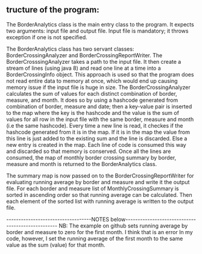 tructure of the program:
------------------------------------------------------------------------------------------------
The BorderAnalytics class is the main entry class to the program. It expects two arguments: input 
file and output file. Input file is mandatory; it throws exception if one is not specified. 

The BorderAnalytics class has two servant classes: BorderCrossingAnalyzer and BorderCrossingReportWriter.
The BorderCrosssingAnalyzer takes a path to the input file. It then create a stream of lines (using java 8)
and read one line at a time into a BorderCrossingInfo object. This approach is used so that the program 
does not read entire data to memory at once, which would end up causing memory issue if the input file is huge in size.
The BorderCrossingAnalyzer calculates the sum of values for each distinct combination of border, measure,
and month. It does so by using a hashcode generated from combination of border, measure and date;
then a key-value pair is inserted to the map where the key is the hashcode and the value is the sum of
values for all row in the input file with the same border, measure and month (i.e the same hashcode). 
Every time a new line is read, it checkes if the hashcode generated from it is in the map. If it is in the map
the value from this line is just added to the existing sum and the line is discarded. Else a new entry is 
created in the map. Each line of code is consumed this way and discarded so that memory is conserved. 
Once all the lines are consumed, the map of monthly border crossing summary by border, measure and month 
is returned to the BorderAnalytics class.  

The summary map is now passed on to the BorderCrossingReportWriter for evaluating running average by border 
and measure and write it the output file.  For each border and measure list of MonthlyCrossingSummary is
sorted in ascending order so that running average can be calculated. Then each element of the sorted list 
with running average is written to the output file. 


-----------------------------------NOTES below--------------------------------------------------
NB: The example on github sets running average by border and measure to zero for the first month.
I think that is an error In my code, however, I set the running average of the first month to the
same value as the sum (value) for that month.
